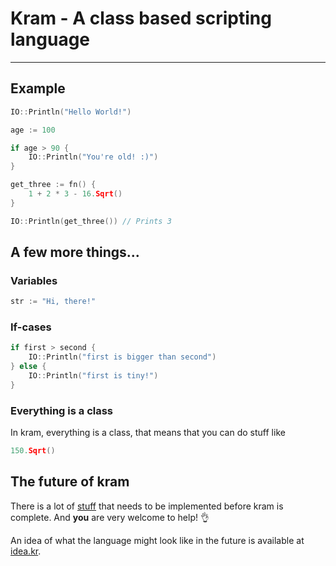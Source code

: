 # Kram - A class based scripting language

----

## Example

```go
IO::Println("Hello World!")

age := 100

if age > 90 {
    IO::Println("You're old! :)")
}

get_three := fn() {
    1 + 2 * 3 - 16.Sqrt()
}

IO::Println(get_three()) // Prints 3

```

## A few more things...

### Variables

```go
str := "Hi, there!"
```

### If-cases

```go
if first > second {
    IO::Println("first is bigger than second")
} else {
    IO::Println("first is tiny!")
}
```

### Everything is a class

In kram, everything is a class, that means that you can do stuff like

```go
150.Sqrt()
```

## The future of kram

There is a lot of [stuff](https://github.com/kram/kram/labels/Feature) that needs to be implemented before kram is complete. And **you** are very welcome to help! :ok_hand:

An idea of what the language might look like in the future is available at [idea.kr](https://github.com/kram/kram/blob/master/idea.kr).